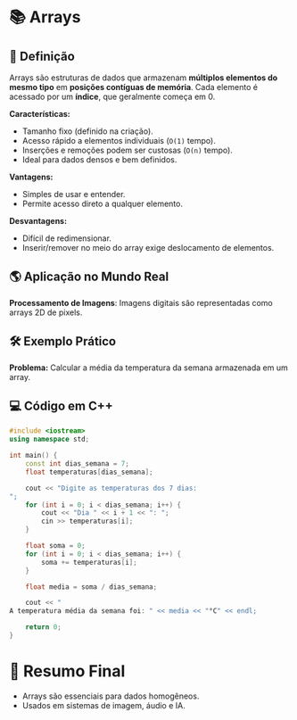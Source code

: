 
# 📚 Arrays

## 📖 Definição
Arrays são estruturas de dados que armazenam **múltiplos elementos do mesmo tipo** em **posições contíguas de memória**.
Cada elemento é acessado por um **índice**, que geralmente começa em 0.

**Características:**
- Tamanho fixo (definido na criação).
- Acesso rápido a elementos individuais (`O(1)` tempo).
- Inserções e remoções podem ser custosas (`O(n)` tempo).
- Ideal para dados densos e bem definidos.

**Vantagens:**
- Simples de usar e entender.
- Permite acesso direto a qualquer elemento.

**Desvantagens:**
- Difícil de redimensionar.
- Inserir/remover no meio do array exige deslocamento de elementos.

## 🌎 Aplicação no Mundo Real
**Processamento de Imagens**: Imagens digitais são representadas como arrays 2D de pixels.

## 🛠 Exemplo Prático
**Problema:** Calcular a média da temperatura da semana armazenada em um array.

## 💻 Código em C++
```cpp
#include <iostream>
using namespace std;

int main() {
    const int dias_semana = 7;
    float temperaturas[dias_semana];

    cout << "Digite as temperaturas dos 7 dias:
";
    for (int i = 0; i < dias_semana; i++) {
        cout << "Dia " << i + 1 << ": ";
        cin >> temperaturas[i];
    }

    float soma = 0;
    for (int i = 0; i < dias_semana; i++) {
        soma += temperaturas[i];
    }

    float media = soma / dias_semana;

    cout << "
A temperatura média da semana foi: " << media << "°C" << endl;

    return 0;
}
```

# 🎯 Resumo Final
- Arrays são essenciais para dados homogêneos.
- Usados em sistemas de imagem, áudio e IA.
